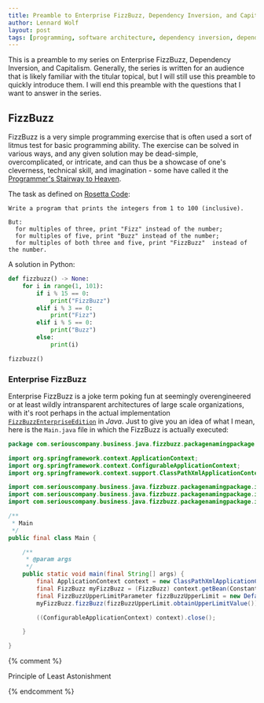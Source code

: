 ```yaml
---
title: Preamble to Enterprise FizzBuzz, Dependency Inversion, and Capitalism
author: Lennard Wolf
layout: post
tags: [programming, software architecture, dependency inversion, dependency injection, inversion of control, enterprise fizzbuzz, capitalism]
---
```


This is a preamble to my series on Enterprise FizzBuzz, Dependency Inversion, and Capitalism. Generally, the series is written for an audience that is likely familiar with the titular topical, but I will still use this preamble to quickly introduce them. I will end this preamble with the questions that I want to answer in the series.
<!--more-->
## FizzBuzz

FizzBuzz is a very simple programming exercise that is often used a sort of litmus test for basic programming ability. The exercise can be solved in various ways, and any given solution may be dead-simple, overcomplicated, or intricate, and can thus be a showcase of one's cleverness, technical skill, and imagination - some have called it the
[Programmer's Stairway to Heaven](https://blog.codinghorror.com/fizzbuzz-the-programmers-stairway-to-heaven/).

The task as defined on [Rosetta Code](https://rosettacode.org/wiki/FizzBuzz):

``` text
Write a program that prints the integers from 1 to 100 (inclusive).

But:
  for multiples of three, print "Fizz" instead of the number;
  for multiples of five, print "Buzz" instead of the number;
  for multiples of both three and five, print "FizzBuzz"  instead of the number.
```

A solution in Python:

``` python
def fizzbuzz() -> None:
    for i in range(1, 101):
        if i % 15 == 0:
            print("FizzBuzz")
        elif i % 3 == 0:
            print("Fizz")
        elif i % 5 == 0:
            print("Buzz")
        else:
            print(i)

fizzbuzz()
```

### Enterprise FizzBuzz

Enterprise FizzBuzz is a joke term poking fun at seemingly overengineered or at least wildly intransparent architectures of large scale organizations, with it's root perhaps in the actual implementation [`FizzBuzzEnterpriseEdition`](https://github.com/EnterpriseQualityCoding/FizzBuzzEnterpriseEdition) in *Java*. Just to give you an idea of what I mean, here is the `Main.java` file in which the FizzBuzz is actually executed:

``` java
package com.seriouscompany.business.java.fizzbuzz.packagenamingpackage.impl;

import org.springframework.context.ApplicationContext;
import org.springframework.context.ConfigurableApplicationContext;
import org.springframework.context.support.ClassPathXmlApplicationContext;

import com.seriouscompany.business.java.fizzbuzz.packagenamingpackage.impl.parameters.DefaultFizzBuzzUpperLimitParameter;
import com.seriouscompany.business.java.fizzbuzz.packagenamingpackage.interfaces.FizzBuzz;
import com.seriouscompany.business.java.fizzbuzz.packagenamingpackage.interfaces.parameters.FizzBuzzUpperLimitParameter;

/**
 * Main
 */
public final class Main {

    /**
     * @param args
     */
    public static void main(final String[] args) {
        final ApplicationContext context = new ClassPathXmlApplicationContext(Constants.SPRING_XML);
        final FizzBuzz myFizzBuzz = (FizzBuzz) context.getBean(Constants.STANDARD_FIZZ_BUZZ);
        final FizzBuzzUpperLimitParameter fizzBuzzUpperLimit = new DefaultFizzBuzzUpperLimitParameter();
        myFizzBuzz.fizzBuzz(fizzBuzzUpperLimit.obtainUpperLimitValue());

        ((ConfigurableApplicationContext) context).close();

    }

}
```

{% comment %}

Principle of Least Astonishment

{% endcomment %}

